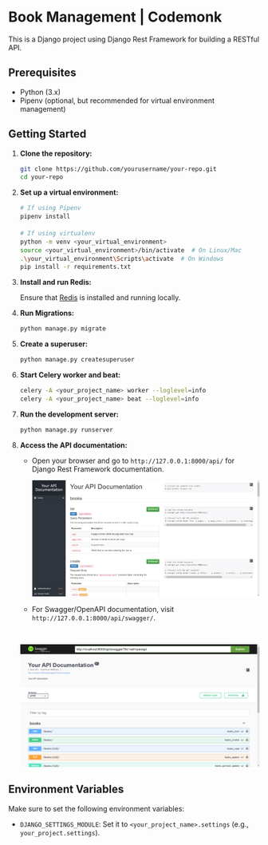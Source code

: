 # Book Management | Codemonk

This is a Django project using Django Rest Framework for building a RESTful API.

## Prerequisites

- Python (3.x)
- Pipenv (optional, but recommended for virtual environment management)

## Getting Started

1. **Clone the repository:**

    ```bash
    git clone https://github.com/yourusername/your-repo.git
    cd your-repo
    ```

2. **Set up a virtual environment:**

    ```bash
    # If using Pipenv
    pipenv install

    # If using virtualenv
    python -m venv <your_virtual_environment>
    source <your_virtual_environment>/bin/activate  # On Linux/Mac
    .\your_virtual_environment\Scripts\activate  # On Windows
    pip install -r requirements.txt
    ```

3. **Install and run Redis:**

    Ensure that [Redis](https://redis.io/download) is installed and running locally.

4. **Run Migrations:**

    ```bash
    python manage.py migrate
    ```

5. **Create a superuser:**

    ```bash
    python manage.py createsuperuser
    ```

6. **Start Celery worker and beat:**

    ```bash
    celery -A <your_project_name> worker --loglevel=info
    celery -A <your_project_name> beat --loglevel=info
    ```

7. **Run the development server:**

    ```bash
    python manage.py runserver
    ```

8. **Access the API documentation:**

    - Open your browser and go to `http://127.0.0.1:8000/api/` for Django Rest Framework documentation.
      <br>

      ![API-doc](media/images/API-doc.png)

    - For Swagger/OpenAPI documentation, visit `http://127.0.0.1:8000/api/swagger/`.
     <br>

      ![Swagger-API-doc](media/images/Swagger-API-image.png)

## Environment Variables

Make sure to set the following environment variables:

- `DJANGO_SETTINGS_MODULE`: Set it to `<your_project_name>.settings` (e.g., `your_project.settings`).


